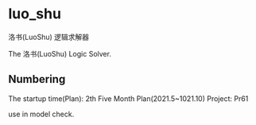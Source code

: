 # luo_shu

洛书(LuoShu) 逻辑求解器

The 洛书(LuoShu) Logic Solver.

## Numbering

The startup time(Plan): 2th Five Month Plan(2021.5~1021.10)
Project: Pr61

use in model check.
